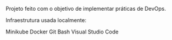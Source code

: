 Projeto feito com o objetivo de implementar práticas de DevOps.

Infraestrutura usada localmente:

Minikube
Docker
Git Bash
Visual Studio Code
